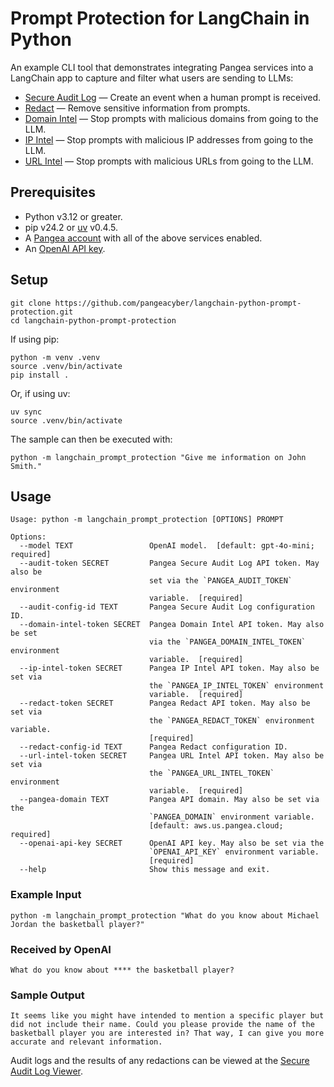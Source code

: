 # Prompt Protection for LangChain in Python

An example CLI tool that demonstrates integrating Pangea services into a 
LangChain app to capture and filter what users are sending to LLMs:

- [Secure Audit Log][] — Create an event when a human prompt is received.
- [Redact][] — Remove sensitive information from prompts.
- [Domain Intel][] — Stop prompts with malicious domains from going to the LLM.
- [IP Intel][] — Stop prompts with malicious IP addresses from going to the LLM.
- [URL Intel][] — Stop prompts with malicious URLs from going to the LLM.

## Prerequisites

- Python v3.12 or greater.
- pip v24.2 or [uv][] v0.4.5.
- A [Pangea account][Pangea signup] with all of the above services enabled.
- An [OpenAI API key][OpenAI API keys].

## Setup

```shell
git clone https://github.com/pangeacyber/langchain-python-prompt-protection.git
cd langchain-python-prompt-protection
```

If using pip:

```shell
python -m venv .venv
source .venv/bin/activate
pip install .
```

Or, if using uv:

```shell
uv sync
source .venv/bin/activate
```

The sample can then be executed with:

```shell
python -m langchain_prompt_protection "Give me information on John Smith."
```

## Usage

```
Usage: python -m langchain_prompt_protection [OPTIONS] PROMPT

Options:
  --model TEXT                 OpenAI model.  [default: gpt-4o-mini; required]
  --audit-token SECRET         Pangea Secure Audit Log API token. May also be
                               set via the `PANGEA_AUDIT_TOKEN` environment
                               variable.  [required]
  --audit-config-id TEXT       Pangea Secure Audit Log configuration ID.
  --domain-intel-token SECRET  Pangea Domain Intel API token. May also be set
                               via the `PANGEA_DOMAIN_INTEL_TOKEN` environment
                               variable.  [required]
  --ip-intel-token SECRET      Pangea IP Intel API token. May also be set via
                               the `PANGEA_IP_INTEL_TOKEN` environment
                               variable.  [required]
  --redact-token SECRET        Pangea Redact API token. May also be set via
                               the `PANGEA_REDACT_TOKEN` environment variable.
                               [required]
  --redact-config-id TEXT      Pangea Redact configuration ID.
  --url-intel-token SECRET     Pangea URL Intel API token. May also be set via
                               the `PANGEA_URL_INTEL_TOKEN` environment
                               variable.  [required]
  --pangea-domain TEXT         Pangea API domain. May also be set via the
                               `PANGEA_DOMAIN` environment variable.
                               [default: aws.us.pangea.cloud; required]
  --openai-api-key SECRET      OpenAI API key. May also be set via the
                               `OPENAI_API_KEY` environment variable.
                               [required]
  --help                       Show this message and exit.
```

### Example Input

```shell
python -m langchain_prompt_protection "What do you know about Michael Jordan the basketball player?"
```

### Received by OpenAI

```shell
What do you know about **** the basketball player?
```

### Sample Output
```shell
It seems like you might have intended to mention a specific player but did not include their name. Could you please provide the name of the basketball player you are interested in? That way, I can give you more accurate and relevant information.
```

Audit logs and the results of any redactions can be viewed at the
[Secure Audit Log Viewer][].

[Secure Audit Log]: https://pangea.cloud/docs/audit/
[Secure Audit Log Viewer]: https://console.pangea.cloud/service/audit/logs
[Redact]: https://pangea.cloud/docs/redact/
[Domain Intel]: https://pangea.cloud/docs/domain-intel/
[IP Intel]: https://pangea.cloud/docs/ip-intel/
[URL Intel]: https://pangea.cloud/docs/url-intel/
[Pangea signup]: https://pangea.cloud/signup
[OpenAI API keys]: https://platform.openai.com/api-keys
[uv]: https://docs.astral.sh/uv/
